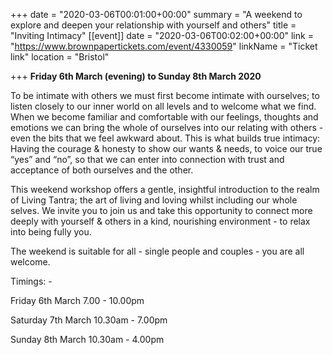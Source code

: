 +++
date = "2020-03-06T00:01:00+00:00"
summary = "A weekend to explore and deepen your relationship with yourself and others"
title = "Inviting Intimacy"
[[event]]
date = "2020-03-06T00:02:00+00:00"
link = "https://www.brownpapertickets.com/event/4330059"
linkName = "Ticket link"
location = "Bristol"

+++
**Friday 6th March (evening) to Sunday 8th March 2020**

To be intimate with others we must first become intimate with ourselves; to listen closely to our inner world on all levels and to welcome what we find. When we become familiar and comfortable with our feelings, thoughts and emotions we can bring the whole of ourselves into our relating with others - even the bits that we feel awkward about. This is what builds true intimacy: Having the courage & honesty to show our wants & needs, to voice our true “yes” and “no”, so that we can enter into connection with trust and acceptance of both ourselves and the other.

This weekend workshop offers a gentle, insightful introduction to the realm of Living Tantra; the art of living and loving whilst including our whole selves. We invite you to join us and take this opportunity to connect more deeply with yourself & others in a kind, nourishing environment - to relax into being fully you.

The weekend is suitable for all - single people and couples - you are all welcome.

Timings: -

Friday 6th March 7.00 - 10.00pm

Saturday 7th March  10.30am - 7.00pm

Sunday 8th March 10.30am - 4.00pm